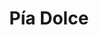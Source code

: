 ---
title: "Pía Dolce"
url: /ciudad-autonoma-de-buenos-aires/pia-dolce-avenida-santa-fe/
shop: panadería
---